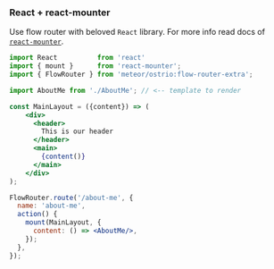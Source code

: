 ### React + react-mounter

Use flow router with beloved `React` library. For more info read docs of [`react-mounter`](https://github.com/kadirahq/react-mounter).

```jsx
import React          from 'react'
import { mount }      from 'react-mounter';
import { FlowRouter } from 'meteor/ostrio:flow-router-extra';

import AboutMe from './AboutMe'; // <-- template to render

const MainLayout = ({content}) => (
    <div>
      <header>
        This is our header
      </header>
      <main>
        {content()}
      </main>
    </div>
);

FlowRouter.route('/about-me', {
  name: 'about-me',
  action() {
    mount(MainLayout, {
      content: () => <AboutMe/>,
    });
  },
});
```
